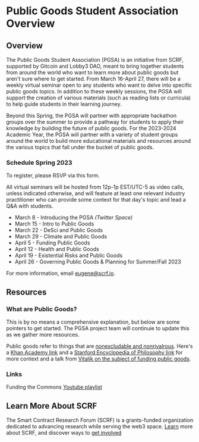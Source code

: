 # Public Goods Student Association Overview

## Overview

The Public Goods Student Association (PGSA) is an initiative from SCRF, supported by Gitcoin and Lobby3 DAO, meant to bring together students from around the world who want to learn more about public goods but aren't sure where to get started. From March 16-April 27, there will be a weekly virtual seminar open to any students who want to delve into specific public goods topics. In addition to these weekly sessions, the PGSA will support the creation of various materials (such as reading lists or curricula) to help guide students in their learning journey. 

Beyond this Spring, the PGSA will partner with appropriate hackathon groups over the summer to provide a pathway for students to apply their knowledge by building the future of public goods. For the 2023-2024 Academic Year, the PGSA will partner with a variety of student groups around the world to build more educational materials and resources around the various topics that fall under the bucket of public goods. 

### **Schedule Spring 2023** 
To register, please RSVP via this form. 

All virtual seminars will be hosted from 12p-1p EST/UTC-5 as video calls, unless indicated otherwise, and will feature at least one relevant industry practitioner who can provide some context for that day's topic and lead a Q&A with students. 

- March 8 - Introducing the PGSA _(Twitter Space)_
- March 15 - Intro to Public Goods
- March 22 - DeSci and Public Goods
- March 29 - Climate and Public Goods
- April 5 - Funding Public Goods
- April 12 - Health and Public Goods
- April 19 - Existential Risks and Public Goods
- April 26 - Governing Public Goods & Planning for Summer/Fall 2023

For more information, email eugene@scrf.io.

## Resources

### What are Public Goods?

This is by no means a comprehensive explanation, but below are some pointers to get started. The PGSA project team will continuie to update this as we gather more resources. 

Public goods refer to things that are [nonexcludable and nonrivalrous](https://www.lawinsider.com/dictionary/nonexcludable). Here's a [Khan Academy link](https://www.khanacademy.org/economics-finance-domain/microeconomics/market-failure-and-the-role-of-government/externalities-topic/a/public-goods-cnx) and a [Stanford Encyclopedia of Philosophy link](https://plato.stanford.edu/entries/public-goods/) for more context and a talk from [Vitalik on the subject of funding public goods](https://protocol.ai/blog/transcription-vitalik-buterin-funding-the-commons/).

### Links

Funding the Commons [Youtube playlist](https://www.youtube.com/playlist?list=PLhuBigpl7lqtMdPkejuo3mHdLFX53ftXJ)

## Learn More About SCRF

The Smart Contract Research Forum (SCRF) is a grants-funded organization dedicated to advancing research while serving the web3 space. [Learn](https://github.com/smartcontractresearchforum/docs) more about SCRF, and discover ways to [get involved](https://github.com/smartcontractresearchforum/docs/blob/main/en/content_connecting_with_scrf.md)
